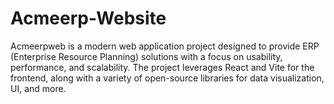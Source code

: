 # Acmeerp-Website
Acmeerpweb is a modern web application project designed to provide ERP (Enterprise Resource Planning) solutions with a focus on usability, performance, and scalability. The project leverages React and Vite for the frontend, along with a variety of open-source libraries for data visualization, UI, and more.
